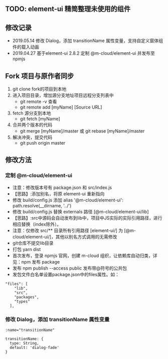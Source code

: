 ## TODO: element-ui 精简整理未使用的组件


## 修改记录
- 2019.05.14 修改 Dialog，添加 transitionName 属性变量，支持自定义窗体组件的载入动画
- 2019.04.27 基于element-ui 2.8.2 定制 @m-cloud/element-ui 并发布至 npmjs


## Fork 项目与原作者同步
1. git clone fork的项目到本地
2. 进入项目目录，增加源分支地址项目远程分支列表中
   - git remote -v 查看
   - git remote add [myName] [Source URL]
3. fetch 源分支到本地
   - git fetch [myName]
4. 合并两个版本的代码
   - git merge [myName]/master 或 git rebase [myName]/master
5. 解决冲突，提交代码
   - git push origin master


## 修改方法

### 定制 @m-cloud/element-ui
- 注意：修改版本号有 package.json 和 src/index.js 
- 【思路】:添加别名，将原 element-ui 重新指向
- 修改 build/config.js 添加 alias '@m-cloud/element-ui': path.resolve(__dirname, '../')
- 修改 build/config.js 替换 externals 路径 [@m-cloud/element-ui/lib]
- 【思路】:src中源码会自动发布到lib中，项目中JS实际的实际引用路径，进行相应替换（index除外）。
- 注意：仅修改 src/** 目录所有引用路径 [element-ui/] 为 [@m-cloud/element-ui/]，其他以别名方式调用的无需修改
- git仓库不提交lib目录
- 打包 yarn dist
- 首次发布，登录 npmjs 官网，创建 m-cloud 组织，让依赖库自动归类，详见：npm 发布 package
- 发布 npm publish --access public 发布带@符号的公共包
- 发包文件白名单设置package.json中的files属性。如：
```
"files": [
    "lib",
    "src",
    "packages",
    "types"
  ],
```

### 修改 Dialog，添加 transitionName 属性变量
```
:name="transitionName"

transitionName: {
  type: String,
  default: 'dialog-fade'
}

```
